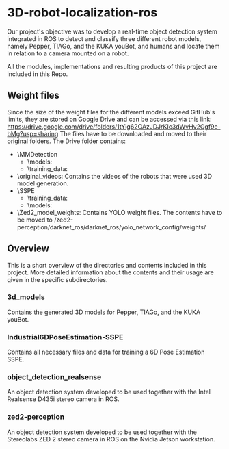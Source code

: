 # 3D-robot-localization-ros

Our project's objective was to develop a real-time object detection system integrated in ROS to detect and classify three different robot models, namely Pepper, TIAGo, and the KUKA youBot, and humans and locate them in relation to a camera mounted on a robot.

All the modules, implementations and resulting products of this project are included in this Repo.

## Weight files

Since the size of the weight files for the different models exceed GitHub's limits, they are stored on Google Drive and can be accessed via this link: https://drive.google.com/drive/folders/1tYig62OAzJDJrKIc3dWvHv2Ggf9e-bMg?usp=sharing
The files have to be downloaded and moved to their original folders. 
The Drive folder contains:
* \MMDetection
  * \models:
  * \training_data:
* \original_videos: Contains the videos of the robots that were used 3D model generation.
* \SSPE
  * \training_data:
  * \models: 
* \Zed2_model_weights: Contains YOLO weight files. The contents have to be moved to /zed2-perception/darknet_ros/darknet_ros/yolo_network_config/weights/

## Overview

This is a short overview of the directories and contents included in this project. More detailed information about the contents and their usage are given in the specific subdirectories.

### 3d_models

Contains the generated 3D models for Pepper, TIAGo, and the KUKA youBot.

### Industrial6DPoseEstimation-SSPE

Contains all necessary files and data for training a 6D Pose Estimation SSPE.

### object_detection_realsense

An object detection system developed to be used together with the Intel Realsense D435i stereo camera in ROS.

### zed2-perception

An object detection system developed to be used together with the Stereolabs ZED 2 stereo camera in ROS on the Nvidia Jetson workstation.

